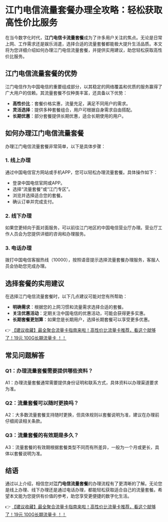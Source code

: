 # 江门电信流量套餐办理全攻略：轻松获取高性价比服务

在当今数字化时代，**江门电信卡流量套餐**成为了许多用户关注的焦点。无论是日常上网、工作需求还是娱乐消遣，选择合适的流量套餐都能极大提升生活品质。本文将为您详细介绍如何办理江门电信流量套餐，并提供实用建议，助您轻松获取高性价比服务。

## 江门电信流量套餐的优势

江门电信作为中国电信的重要组成部分，以其稳定的网络覆盖和优质的服务赢得了广大用户的信赖。其流量套餐不仅种类丰富，还具备以下优势：

- **高性价比**：套餐价格实惠，流量充足，满足不同用户的需求。
- **灵活选择**：提供多种套餐组合，用户可根据自身需求自由搭配。
- **长期优惠**：部分套餐提供长期优惠，适合长期使用的用户。

## 如何办理江门电信流量套餐

办理江门电信流量套餐非常简单，以下是具体步骤：

### 1. 线上办理
通过中国电信官方网站或手机APP，您可以轻松办理流量套餐。具体操作如下：
- 登录中国电信官网或APP。
- 选择“流量套餐”或“江门专区”。
- 浏览并选择适合您的套餐。
- 确认订单并完成支付。

### 2. 线下办理
如果您更倾向于面对面服务，可以前往江门地区的中国电信营业厅办理。营业厅工作人员会为您提供详细的咨询和办理服务。

### 3. 电话办理
拨打中国电信客服热线（10000），按照语音提示选择流量套餐办理服务，客服人员会协助您完成办理。

## 选择套餐的实用建议

在选择江门电信流量套餐时，以下几点建议可能对您有所帮助：

- **明确需求**：根据您的上网习惯和流量需求选择合适的套餐。
- **关注优惠活动**：定期关注中国电信的优惠活动，可能会获得更多实惠。
- **长期套餐更划算**：如果您是长期用户，选择长期套餐可以享受更多优惠。

👉 [【建议收藏】最全聚合流量卡指南来啦！高性价比流量卡推荐，看这个就够了！19元 100G长期流量卡 ！！](https://bit.ly/Liuliangka)

## 常见问题解答

### Q1：办理流量套餐需要提供哪些资料？
A1：办理流量套餐通常需要提供身份证明和联系方式，具体资料以办理渠道要求为准。

### Q2：流量套餐可以随时更换吗？
A2：大多数流量套餐支持随时更换，但具体规则以套餐说明为准，建议在办理前仔细阅读相关条款。

### Q3：流量套餐的有效期是多久？
A3：流量套餐的有效期根据套餐类型不同而有所差异，一般为一个月或更长，具体以套餐说明为准。

## 结语

通过以上介绍，相信您对**江门电信流量套餐**的办理流程有了更清晰的了解。无论您是线上办理、线下办理还是通过电话办理，都能轻松获取适合自己的流量套餐。希望本文能为您提供有价值的参考，助您享受更便捷的数字化生活。

👉 [【建议收藏】最全聚合流量卡指南来啦！高性价比流量卡推荐，看这个就够了！19元 100G长期流量卡 ！！](https://bit.ly/Liuliangka)